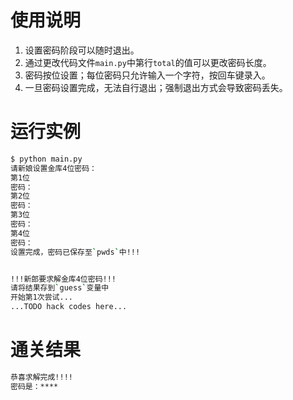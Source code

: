 
# 使用说明
1. 设置密码阶段可以随时退出。
1. 通过更改代码文件`main.py`中第行`total`的值可以更改密码长度。
1. 密码按位设置；每位密码只允许输入一个字符，按回车键录入。
1. 一旦密码设置完成，无法自行退出；强制退出方式会导致密码丢失。

# 运行实例
```bash
$ python main.py
请新娘设置金库4位密码：
第1位
密码：
第2位
密码：
第3位
密码：
第4位
密码：
设置完成，密码已保存至`pwds`中!!!


!!!新郎要求解金库4位密码!!!
请将结果存到`guess`变量中
开始第1次尝试...
...TODO hack codes here...
```
# 通关结果
```bash
恭喜求解完成!!!!
密码是：****
```